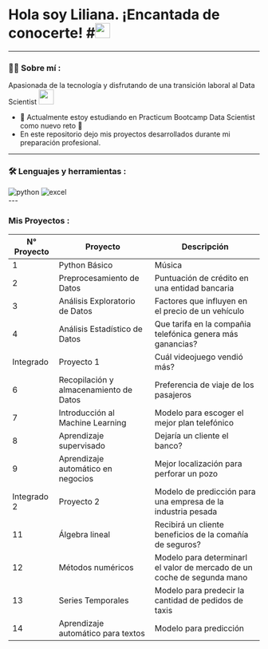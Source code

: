 <h1>
  Hola soy Liliana. ¡Encantada de conocerte!
  #<img src="https://media.giphy.com/media/hvRJCLFzcasrR4ia7z/giphy.gif" width="30px"/>
</h1>

---
 <div id="header" align="left">

### :woman_technologist: Sobre mí :

Apasionada de la tecnología y disfrutando de una transición laboral al Data Scientist <img src="https://media.giphy.com/media/WUlplcMpOCEmTGBtBW/giphy.gif" width="30">
* :telescope: Actualmente estoy estudiando en Practicum Bootcamp Data Scientist como nuevo reto :muscle:
* En este repositorio dejo mis proyectos desarrollados durante mi preparación profesional.
---

### :hammer_and_wrench: Lenguajes y herramientas :
  
  <div id="header" align="left">
    <img src="https://img.shields.io/badge/Python-3776AB?style=for-the-badge&logo=python&logoColor=white" alt="python"/>
  </a>
    <img src="https://img.shields.io/badge/Microsoft_Excel-217346?style=for-the-badge&logo=microsoft-excel&logoColor=white" alt="excel"/>
  </a>
 
</div>
---

### Mis Proyectos :
<div id="header" align="left">
  
| N° Proyecto | Proyecto | Descripción |
| --- | --- | --- |
| 1 | Python Básico | Música |
| 2 | Preprocesamiento de Datos | Puntuación de crédito en una entidad bancaria |
| 3 | Análisis Exploratorio de Datos | Factores que influyen en el precio de un vehículo |
| 4 | Análisis Estadístico de Datos | Que tarifa en la compañia telefónica genera más ganancias? |
| Integrado | Proyecto 1 | Cuál videojuego vendió más? |
| 6 | Recopilación y almacenamiento de Datos | Preferencia de viaje de los pasajeros |
| 7 | Introducción al Machine Learning | Modelo para escoger el mejor plan telefónico |
| 8 | Aprendizaje supervisado | Dejaría un cliente el banco? |
| 9 | Aprendizaje automático en negocios | Mejor localización para perforar un pozo |
| Integrado 2 | Proyecto 2 | Modelo de predicción para una empresa de la industria pesada |
| 11 | Álgebra lineal | Recibirá un cliente beneficios de la comañía de seguros? |
| 12 | Métodos numéricos | Modelo para determinarl el valor de mercado de un coche de segunda mano |
| 13 | Series Temporales | Modelo para predecir la cantidad de pedidos de taxis |
| 14 | Aprendizaje automático para textos | Modelo para predicción |
